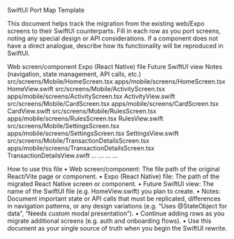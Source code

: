 SwiftUI Port Map Template

This document helps track the migration from the existing web/Expo screens to their SwiftUI counterparts.  Fill in each row as you port screens, noting any special design or API considerations.  If a component does not have a direct analogue, describe how its functionality will be reproduced in SwiftUI.


Web screen/component
Expo (React Native) file
Future SwiftUI view
Notes (navigation, state management, API calls, etc.)
src/screens/Mobile/HomeScreen.tsx
apps/mobile/screens/HomeScreen.tsx
HomeView.swift
src/screens/Mobile/ActivityScreen.tsx
apps/mobile/screens/ActivityScreen.tsx
ActivityView.swift
src/screens/Mobile/CardScreen.tsx
apps/mobile/screens/CardScreen.tsx
CardView.swift
src/screens/Mobile/RulesScreen.tsx
apps/mobile/screens/RulesScreen.tsx
RulesView.swift
src/screens/Mobile/SettingsScreen.tsx
apps/mobile/screens/SettingsScreen.tsx
SettingsView.swift
src/screens/Mobile/TransactionDetailsScreen.tsx
apps/mobile/screens/TransactionDetailsScreen.tsx
TransactionDetailsView.swift
…
…
…
…


How to use this file
	•	Web screen/component: The file path of the original React/Vite page or component.
	•	Expo (React Native) file: The path of the migrated React Native screen or component.
	•	Future SwiftUI view: The name of the SwiftUI file (e.g. HomeView.swift) you plan to create.
	•	Notes: Document important state or API calls that must be replicated, differences in navigation patterns, or any design variations (e.g. “Uses @StateObject for data”, “Needs custom modal presentation”).
	•	Continue adding rows as you migrate additional screens (e.g. auth and onboarding flows).
	•	Use this document as your single source of truth when you begin the SwiftUI rewrite.